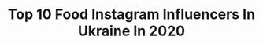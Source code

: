 ---
title: Top 10 Food Instagram Influencers In Ukraine In 2020
description: >-
  Find top food Instagram influencers in Ukraine in 2020. Most popular hashtags: #lingerie #dress #flowers #sunset.
platform: Instagram
profiles:
  - username: "annagirm"
    fullname: >-
      A.n.n.a G.i.r Malowany 🌺
    location: "Ukraine"
    followers: 6122
    engagement: 2006
    commentsToLikes: 0.184386
    id: ck0tyggvvmppp0i19v8scrgo5
    verified: false
    hashtags: "#funmoment, #sweetpotato, #sunglasses, #puppylove"
  - username: "iravakhitova"
    fullname: >-
      Ира Вахитова, SMM
    location: "Ukraine"
    followers: 100198
    engagement: 428
    commentsToLikes: 0.019867
    id: ck6tv2hdjjsqj0j71ech0ksmj
    verified: false
    hashtags: "#sunset, #gudauri, #quarantinelife, #lingerie"
  - username: "nastiapoberezhna"
    fullname: >-
      NASTIA POBEREZHNA
    location: "Ukraine"
    followers: 69726
    engagement: 319
    commentsToLikes: 0.018691
    id: ck6tyt7n05pmu0j71wi25l32f
    verified: false
    hashtags: "#thenoisetier, #mybeigelife, #simplebeyond, #lagodibraies"
  - username: "julia_shelegova"
    fullname: >-
      Юлия Тихоступ (Шелегова)
    location: "Ukraine"
    followers: 6965
    engagement: 539
    commentsToLikes: 0.073230
    id: ck5q1hoc0b13t0i11ntuo2lhv
    verified: false
    hashtags: "#photooftheday, #sisters"
  - username: "klopotenko"
    fullname: >-
      Ievgen Klopotenko
    location: "Ukraine"
    followers: 477713
    engagement: 188
    commentsToLikes: 0.014733
    id: ck5hrjyzxuzqt0i11djcpm5e7
    verified: true
    hashtags: "#eatalaska, #askforalaska, #alaskaseafood"
  - username: "romantugashev"
    fullname: >-
      Roman Tugashev
    location: "Ukraine"
    followers: 52276
    engagement: 152
    commentsToLikes: 0.036908
    id: ck5zqtgm4v9di0i14nr8f6z4n
    verified: false
    hashtags: "#eventindustryforum2020, #rttrip2020, #tugashevtalks"
  - username: "________yanchik________"
    fullname: >-
      
    location: "Ukraine"
    followers: 24054
    engagement: 566
    commentsToLikes: 0.032173
    id: ckap39ll824ni0i78xszp1ok4
    verified: false
    hashtags: "#flyattendant, #boing, #liketime, #aviation"
  - username: "hozhelnyk"
    fullname: >-
      ɴᴀᴛᴀʟɪ ʜᴏᴢʜᴇʟɴʏᴋ💔
    location: "Ukraine"
    followers: 27558
    engagement: 229
    commentsToLikes: 0.025180
    id: ck0tyfko7mlsg0i19uez6jbd1
    verified: false
    hashtags: "#hozhelnykphoto, #mua, #live, #life"
  - username: "kate_nhuen"
    fullname: >-
      Нгуен Катя
    location: "Ukraine"
    followers: 14216
    engagement: 809
    commentsToLikes: 0.018654
    id: ck55kilgezdut0i118wl0ujtf
    verified: false
    hashtags: "#quarantine"
  - username: "lena.buriak"
    fullname: >-
      Model Lena Buriak
    location: "Ukraine"
    followers: 22376
    engagement: 219
    commentsToLikes: 0.060121
    id: ckaos5r5yq7rc0i78x7vid6k7
    verified: false
    hashtags: "#modelmilano, #modelingwork, #ladyinred, #swimsuit"
---